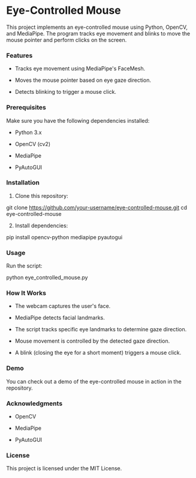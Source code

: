 # Eye-Controlled Mouse

This project implements an eye-controlled mouse using Python, OpenCV, and MediaPipe. The program tracks eye movement and blinks to move the mouse pointer and perform clicks on the screen.

### Features

- Tracks eye movement using MediaPipe's FaceMesh.

- Moves the mouse pointer based on eye gaze direction.

- Detects blinking to trigger a mouse click.

### Prerequisites

Make sure you have the following dependencies installed:

- Python 3.x

- OpenCV (cv2)

- MediaPipe

- PyAutoGUI

### Installation

1. Clone this repository:

git clone https://github.com/your-username/eye-controlled-mouse.git
cd eye-controlled-mouse

2. Install dependencies:

pip install opencv-python mediapipe pyautogui

### Usage

Run the script:

python eye_controlled_mouse.py

### How It Works

- The webcam captures the user's face.

- MediaPipe detects facial landmarks.

- The script tracks specific eye landmarks to determine gaze direction.

- Mouse movement is controlled by the detected gaze direction.

- A blink (closing the eye for a short moment) triggers a mouse click.

### Demo

You can check out a demo of the eye-controlled mouse in action in the repository.

### Acknowledgments

- OpenCV

- MediaPipe

- PyAutoGUI

### License

This project is licensed under the MIT License.
